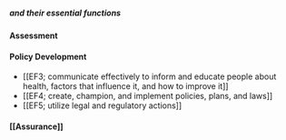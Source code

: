 ##### and their essential functions
#### Assessment
#### Policy Development
- [[EF3; communicate effectively to inform and educate people about health, factors that influence it, and how to improve it]]
- [[EF4; create, champion, and implement policies, plans, and laws]]
- [[EF5; utilize legal and regulatory actions]] 
#### [[Assurance]]
